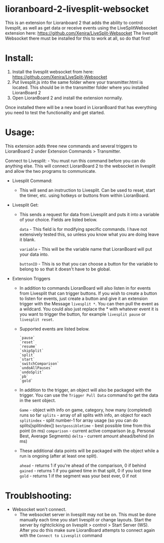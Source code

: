 # lioranboard-2-livesplit-websocket

This is an extension for Lioranboard 2 that adds the ability to control livesplit, as well as get data or receive events using the LiveSplitWebsocket extension here: https://github.com/Xenira/LiveSplit-Websocket The livesplit Websocket there must be installed for this to work at all, so do that first!

# Install:
  1) Install the livesplit websocket from here: https://github.com/Xenira/LiveSplit-Websocket
  2) Put livesplit.js into the same folder where your transmitter.html is located. This should be in the transmitter folder where you installed LioranBoard 2
  3) Open LioranBoard 2 and install the extension normally.

Once installed there will be a new board in LioranBoard that has everything you need to test the functionality and get started.

# Usage:

This extension adds three new commands and several triggers to LioranBoard 2 under Extension Commands > Transmitter.

   Connect to Livesplit:
      - You must run this command before you can do anything else. This will connect LioranBoard 2 to the websocket in livesplit and allow the two programs to communicate.
      
  * Livesplit Command:
      - This will send an instruction to Livesplit. Can be used to reset, start the timer, etc. using hotkeys or buttons from within LioranBoard.
      
  * Livesplit Get:
      - This sends a request for data from Livesplit and puts it into a variable of your choice. Fields are listed below.
      
          `data`        - This field is for modifying specific commands. I have not extensively tested this, so unless you know what you are doing leave it blank.
          
          `variable`    - This will be the variable name that LioranBoard will put your data into.
          
          `buttonID`    - This is so that you can choose a button for the variable to belong to so that it doesn't have to be global.
       
  * Extension Triggers
      - In addition to commands LioranBoard will also listen in for events from Livesplit that can trigger buttons. If you wish to create a button to listen for events, just create a button and give it an extension trigger with the	Message `livesplit *`. You can then pull the event as a wildcard. You could also just replace the * with whatever event it is you want to trigger the button, for example `livesplit pause` or `livesplit reset`.
  
      - Supported events are listed below.
            
            `pause`
            `reset`
            `resume`
            `skipSplit`
            `split`
            `start`
            `switchComparison`
            `undoAllPauses`
            `undoSplit`
            `pb`
            `gold`
            
      - In addition to the trigger, an object will also be packaged with the trigger. You can use the `Trigger Pull Data` command to get the data in the sent object.

          `Game`                - object with info on game, category, how many (completed) runs so far
          `splits`              - array of all splits with info, an object for each
          `splitindex`          - split number-1 for array usage (so you can do splits[splitindex])
          `bestpossibletime`    - best possible time from this point (in ms)
          `comparison`          - current active comparison (e.g. Personal Best, Average Segments)
          `delta`               - current amount ahead/behind (in ms)
          
      - These additional data points will be packaged with the object while a run is ongoing (after at least one split).

          `ahead`               - returns 1 if you're ahead of the comparison, 0 if behind
          `gained`              - returns 1 if you gained time in that split, 0 if you lost time
          `gold`                - returns 1 if the segment was your best ever, 0 if not
          
 # Troublshooting:

  * Websocket won't connect.
    - The websocket server in livesplit may not be on. This must be done manually each time you start livesplit or change layouts. Start the server by rightclicking on livesplit > control > Start Server (WS). After you do this make sure LioranBoard attempts to connect again with the `Connect to Livesplit` command
